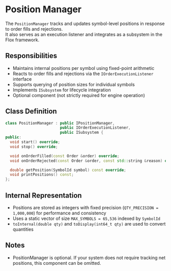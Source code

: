 # Position Manager

The `PositionManager` tracks and updates symbol-level positions in response to order fills and rejections.  
It also serves as an execution listener and integrates as a subsystem in the Flox framework.

## Responsibilities

- Maintains internal positions per symbol using fixed-point arithmetic
- Reacts to order fills and rejections via the `IOrderExecutionListener` interface
- Supports querying of position sizes for individual symbols
- Implements `ISubsystem` for lifecycle integration
- Optional component (not strictly required for engine operation)

## Class Definition

```cpp
class PositionManager : public IPositionManager,
                        public IOrderExecutionListener,
                        public ISubsystem {
public:
  void start() override;
  void stop() override;

  void onOrderFilled(const Order &order) override;
  void onOrderRejected(const Order &order, const std::string &reason) override;

  double getPosition(SymbolId symbol) const override;
  void printPositions() const;
};
```

## Internal Representation

- Positions are stored as integers with fixed precision (`QTY_PRECISION = 1,000,000`) for performance and consistency
- Uses a static vector of size `MAX_SYMBOLS = 65,536` indexed by `SymbolId`
- `toInternal(double qty)` and `toDisplay(int64_t qty)` are used to convert quantities

## Notes

- PositionManager is optional. If your system does not require tracking net positions, this component can be omitted.